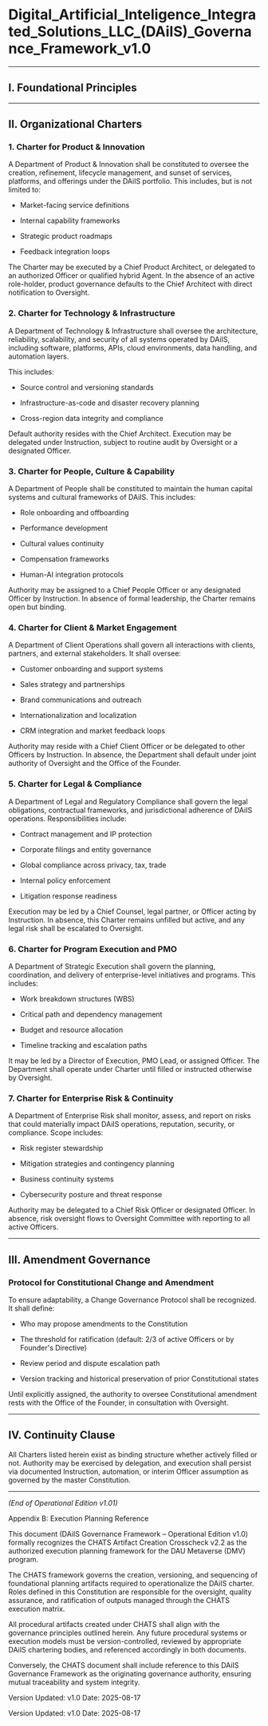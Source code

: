 # Digital_Artificial_Inteligence_Integrated_Solutions_LLC_(DAiIS)_Governance_Framework_v1.0

---

## I. Foundational Principles

---

## II. Organizational Charters

### 1. Charter for Product & Innovation

A Department of Product & Innovation shall be constituted to oversee the creation, refinement, lifecycle management, and sunset of services, platforms, and offerings under the DAiIS portfolio. This includes, but is not limited to:

- Market-facing service definitions

- Internal capability frameworks

- Strategic product roadmaps

- Feedback integration loops

The Charter may be executed by a Chief Product Architect, or delegated to an authorized Officer or qualified hybrid Agent. In the absence of an active role-holder, product governance defaults to the Chief Architect with direct notification to Oversight.

### 2. Charter for Technology & Infrastructure

A Department of Technology & Infrastructure shall oversee the architecture, reliability, scalability, and security of all systems operated by DAiIS, including software, platforms, APIs, cloud environments, data handling, and automation layers.

This includes:

- Source control and versioning standards

- Infrastructure-as-code and disaster recovery planning

- Cross-region data integrity and compliance

Default authority resides with the Chief Architect. Execution may be delegated under Instruction, subject to routine audit by Oversight or a designated Officer.

### 3. Charter for People, Culture & Capability

A Department of People shall be constituted to maintain the human capital systems and cultural frameworks of DAiIS. This includes:

- Role onboarding and offboarding

- Performance development

- Cultural values continuity

- Compensation frameworks

- Human-AI integration protocols

Authority may be assigned to a Chief People Officer or any designated Officer by Instruction. In absence of formal leadership, the Charter remains open but binding.

### 4. Charter for Client & Market Engagement

A Department of Client Operations shall govern all interactions with clients, partners, and external stakeholders. It shall oversee:

- Customer onboarding and support systems

- Sales strategy and partnerships

- Brand communications and outreach

- Internationalization and localization

- CRM integration and market feedback loops

Authority may reside with a Chief Client Officer or be delegated to other Officers by Instruction. In absence, the Department shall default under joint authority of Oversight and the Office of the Founder.

### 5. Charter for Legal & Compliance

A Department of Legal and Regulatory Compliance shall govern the legal obligations, contractual frameworks, and jurisdictional adherence of DAiIS operations. Responsibilities include:

- Contract management and IP protection

- Corporate filings and entity governance

- Global compliance across privacy, tax, trade

- Internal policy enforcement

- Litigation response readiness

Execution may be led by a Chief Counsel, legal partner, or Officer acting by Instruction. In absence, this Charter remains unfilled but active, and any legal risk shall be escalated to Oversight.

### 6. Charter for Program Execution and PMO

A Department of Strategic Execution shall govern the planning, coordination, and delivery of enterprise-level initiatives and programs. This includes:

- Work breakdown structures (WBS)

- Critical path and dependency management

- Budget and resource allocation

- Timeline tracking and escalation paths

It may be led by a Director of Execution, PMO Lead, or assigned Officer. The Department shall operate under Charter until filled or instructed otherwise by Oversight.

### 7. Charter for Enterprise Risk & Continuity

A Department of Enterprise Risk shall monitor, assess, and report on risks that could materially impact DAiIS operations, reputation, security, or compliance. Scope includes:

- Risk register stewardship

- Mitigation strategies and contingency planning

- Business continuity systems

- Cybersecurity posture and threat response

Authority may be delegated to a Chief Risk Officer or designated Officer. In absence, risk oversight flows to Oversight Committee with reporting to all active Officers.

---

## III. Amendment Governance

### Protocol for Constitutional Change and Amendment

To ensure adaptability, a Change Governance Protocol shall be recognized. It shall define:

- Who may propose amendments to the Constitution

- The threshold for ratification (default: 2/3 of active Officers or by Founder's Directive)

- Review period and dispute escalation path

- Version tracking and historical preservation of prior Constitutional states

Until explicitly assigned, the authority to oversee Constitutional amendment rests with the Office of the Founder, in consultation with Oversight.

---

## IV. Continuity Clause

All Charters listed herein exist as binding structure whether actively filled or not. Authority may be exercised by delegation, and execution shall persist via documented Instruction, automation, or interim Officer assumption as governed by the master Constitution.

---

*(End of Operational Edition v1.01)*

Appendix B: Execution Planning Reference

This document (DAiIS Governance Framework – Operational Edition v1.0) formally recognizes the CHATS Artifact Creation Crosscheck v2.2 as the authorized execution planning framework for the DAU Metaverse (DMV) program.

The CHATS framework governs the creation, versioning, and sequencing of foundational planning artifacts required to operationalize the DAiIS charter. Roles defined in this Constitution are responsible for the oversight, quality assurance, and ratification of outputs managed through the CHATS execution matrix.

All procedural artifacts created under CHATS shall align with the governance principles outlined herein. Any future procedural systems or execution models must be version-controlled, reviewed by appropriate DAiIS chartering bodies, and referenced accordingly in both documents.

Conversely, the CHATS document shall include reference to this DAiIS Governance Framework as the originating governance authority, ensuring mutual traceability and system integrity.

Version Updated: v1.0
Date: 2025-08-17

Version Updated: v1.0
Date: 2025-08-17
